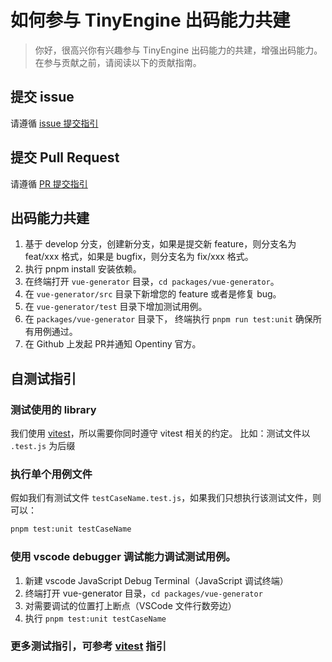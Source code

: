 # 如何参与 TinyEngine 出码能力共建

> 你好，很高兴你有兴趣参与 TinyEngine 出码能力的共建，增强出码能力。在参与贡献之前，请阅读以下的贡献指南。

## 提交 issue

请遵循 [issue 提交指引](https://github.com/opentiny/tiny-engine/blob/develop/CONTRIBUTING.zh-CN.md#%E6%8F%90%E4%BA%A4-issue)

## 提交 Pull Request

请遵循 [PR 提交指引](https://github.com/opentiny/tiny-engine/blob/develop/CONTRIBUTING.zh-CN.md#%E6%8F%90%E4%BA%A4-issue)

## 出码能力共建

1. 基于 develop 分支，创建新分支，如果是提交新 feature，则分支名为 feat/xxx 格式，如果是 bugfix，则分支名为 fix/xxx 格式。
2. 执行 pnpm install 安装依赖。
3. 在终端打开 `vue-generator` 目录，`cd packages/vue-generator`。
4. 在 `vue-generator/src` 目录下新增您的 feature 或者是修复 bug。
5. 在 `vue-generator/test` 目录下增加测试用例。
6. 在 `packages/vue-generator` 目录下， 终端执行 `pnpm run test:unit` 确保所有用例通过。
7. 在 Github 上发起 PR并通知 Opentiny 官方。

## 自测试指引

### 测试使用的 library

我们使用 [vitest](https://vitest.dev/)，所以需要你同时遵守 vitest 相关的约定。
比如：测试文件以  `.test.js`  为后缀

### 执行单个用例文件

假如我们有测试文件 `testCaseName.test.js`，如果我们只想执行该测试文件，则可以：

```bash
pnpm test:unit testCaseName
```

### 使用 vscode debugger 调试能力调试测试用例。

1. 新建 vscode JavaScript Debug Terminal（JavaScript 调试终端）
2. 终端打开 vue-generator 目录，`cd packages/vue-generator`
3. 对需要调试的位置打上断点（VSCode 文件行数旁边）
4. 执行 `pnpm test:unit testCaseName`

### 更多测试指引，可参考 [vitest](https://vitest.dev/) 指引

